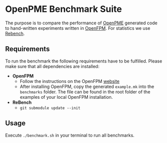 # OpenPME Benchmark Suite
The purpose is to compare the performance of [OpenPME](https://github.com/Nesrinekh/OpenPME) generated code to hand-written experiments written in [OpenFPM](http://openfpm.mpi-cbg.de). For statistics we use [Rebench](https://github.com/smarr/ReBench).

## Requirements
To run the benchmark the following requirements have to be fulfilled. Please make sure that all dependencies are installed:
- **OpenFPM**
    - Follow the instructions on the OpenFPM [website](http://openfpm.mpi-cbg.de/install#intro-wrapper)
    - After installing OpenFPM, copy the generated `example.mk` into the `benchmarks` folder. The file can be found in the root folder of the examples of your local OpenFPM installation.
- **ReBench**
    - `git submodule update --init`

## Usage
Execute `./benchmark.sh` in your terminal to run all benchmarks.